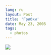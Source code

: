 ```yaml
---
lang: ru
layout: Post
title: 'Грибки'
date: May 23, 2005
tags:
  - photos
---
```


![](/images/blog/F0060-0035.jpg)
